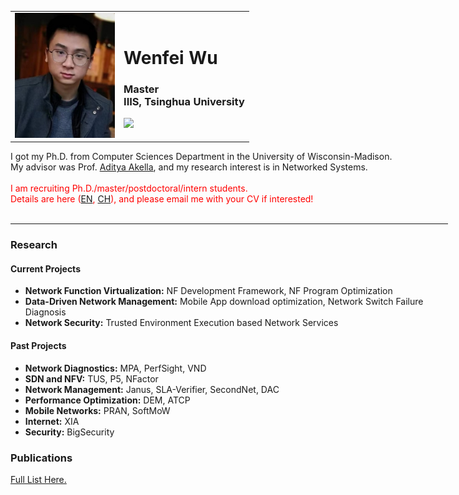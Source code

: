 <HTML>
   <HEAD>
      <TITLE>Homepage of Bohan Zhao</TITLE>
<style type="text/css">
.body_div {width:50em; margin-left:auto; margin-right:auto}
</style>
   </HEAD>
<BODY >
<div class="body_div">
<!-------------------------------------------------------------------------------------------->
<table cellpadding="20em">
<tr>
<td><img src="Bohan_Zhao.jpg" height=200em></td>
<td align="top">
<h1>Wenfei Wu</h1>
<h3>Master<br> 
IIIS, Tsinghua University</h3> 
<img src="figs/email.png" height=40em>
</td>
</tr>
</table>
I got my Ph.D. from Computer Sciences Department in the University of Wisconsin-Madison. <br>
My advisor was Prof. <a href="http://cs.wisc.edu/~akella" target="_blank">Aditya Akella</a>, and my research interest is in Networked Systems.
<br><br>
<font color="red">I am recruiting Ph.D./master/postdoctoral/intern students. 
<br>
Details are here (<a href="recruiting_en.html" target="_blank">EN</a>, <a href="recruiting.html" target="_blank">CH</a>), and please email me with your CV if interested! 
</font> 
<br><br>
<hr>


<!-------------------------------------------------------------------------------------------->
<h3>Research</h3>
<h4>Current Projects</h4>
<ul>
<li><b>Network Function Virtualization:</b>    NF Development Framework, NF Program Optimization </li>
<li><b>Data-Driven Network Management:</b>     Mobile App download optimization, Network Switch Failure Diagnosis</li>
<li><b>Network Security:</b>                   Trusted Environment Execution based Network Services</li>
</ul>

<h4>Past Projects</h4>
<ul>
<li><b>Network Diagnostics:</b>             MPA, PerfSight, VND </li>
<li><b>SDN and NFV:</b>                     TUS, P5, NFactor </li>
<li><b>Network Management:</b>              Janus, SLA-Verifier, SecondNet, DAC </li>
<li><b>Performance Optimization:</b>        DEM, ATCP </li>
<li><b>Mobile Networks:</b>                 PRAN, SoftMoW </li>
<li><b>Internet:</b>                        XIA </li>
<li><b>Security:</b>                        BigSecurity </li>
</ul>
<!--------<a href="research.pdf" target="_blank">Research Statement</a>------->

<!-------------------------------------------------------------------------------------------->
<h3>Publications</h3>
<a href="publications.pdf" target="_blank">Full List Here.</a>

<!-------------------------------------------------------------------------------------------->


</div>
</BODY>
</HTML>
